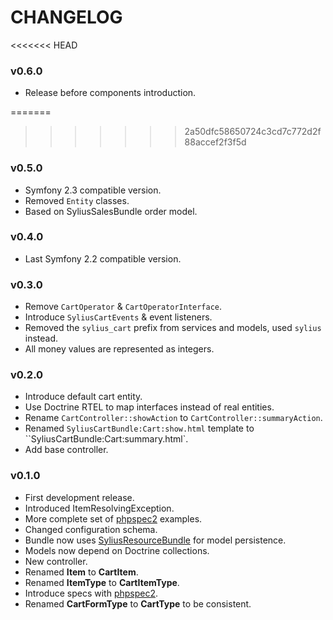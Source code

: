 CHANGELOG
=========

<<<<<<< HEAD
### v0.6.0

* Release before components introduction.

=======
>>>>>>> 2a50dfc58650724c3cd7c772d2f88accef2f3f5d
### v0.5.0

* Symfony 2.3 compatible version.
* Removed `Entity` classes.
* Based on SyliusSalesBundle order model.

### v0.4.0

* Last Symfony 2.2 compatible version.

### v0.3.0

* Remove `CartOperator` & `CartOperatorInterface`.
* Introduce `SyliusCartEvents` & event listeners.
* Removed the ``sylius_cart`` prefix from services and models, used ``sylius`` instead.
* All money values are represented as integers.

### v0.2.0

* Introduce default cart entity.
* Use Doctrine RTEL to map interfaces instead of real entities.
* Rename `CartController::showAction` to `CartController::summaryAction`.
* Renamed `SyliusCartBundle:Cart:show.html` template to ``SyliusCartBundle:Cart:summary.html`.
* Add base controller.

### v0.1.0

* First development release.
* Introduced ItemResolvingException.
* More complete set of [phpspec2](http://phpspec.net) examples.
* Changed configuration schema.
* Bundle now uses [SyliusResourceBundle](http://github.com/Sylius/SyliusResourceBundle) for model persistence.
* Models now depend on Doctrine collections.
* New controller.
* Renamed **Item** to **CartItem**.
* Renamed **ItemType** to **CartItemType**.
* Introduce specs with [phpspec2](http://phpspec.net).
* Renamed **CartFormType** to **CartType** to be consistent.
